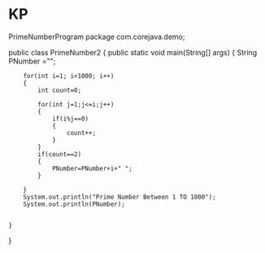 # KP
PrimeNumberProgram
package com.corejava.demo;

public class PrimeNumber2
{
	public static void main(String[] args)
	{
		String PNumber ="";
		
		for(int i=1; i<1000; i++) 
		{
			int count=0;
			
			for(int j=1;j<=i;j++) 
			{
				if(i%j==0)
				{
					count++;
				}
			}
			if(count==2) 
			{
				PNumber=PNumber+i+" ";
			}
			
		}
		System.out.println("Prime Number Between 1 TO 1000");
		System.out.println(PNumber);
		

	}

}
